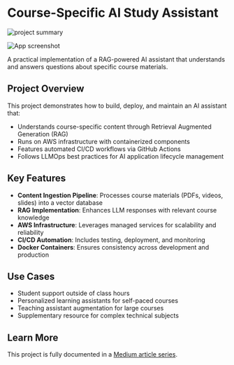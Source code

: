# Course-Specific AI Study Assistant

![project summary](https://miro.medium.com/v2/resize:fit:1100/format:webp/1*KKX3KPls3m-CJfaERMctoA.jpeg)

![App screenshot](https://miro.medium.com/v2/resize:fit:1100/format:webp/1*JQNgEFQgtR8mVJC6lIrb5w.jpeg)


A practical implementation of a RAG-powered AI assistant that understands and answers questions about specific course materials.

## Project Overview

This project demonstrates how to build, deploy, and maintain an AI assistant that:
- Understands course-specific content through Retrieval Augmented Generation (RAG)
- Runs on AWS infrastructure with containerized components
- Features automated CI/CD workflows via GitHub Actions
- Follows LLMOps best practices for AI application lifecycle management

## Key Features

- **Content Ingestion Pipeline**: Processes course materials (PDFs, videos, slides) into a vector database
- **RAG Implementation**: Enhances LLM responses with relevant course knowledge
- **AWS Infrastructure**: Leverages managed services for scalability and reliability
- **CI/CD Automation**: Includes testing, deployment, and monitoring
- **Docker Containers**: Ensures consistency across development and production

## Use Cases

- Student support outside of class hours
- Personalized learning assistants for self-paced courses
- Teaching assistant augmentation for large courses
- Supplementary resource for complex technical subjects


## Learn More

This project is fully documented in a [Medium article series](https://medium.com/@jushijun/building-a-course-specific-ai-study-assistant-integrating-rag-aws-github-ci-cd-and-docker-c82ddd5f8763).